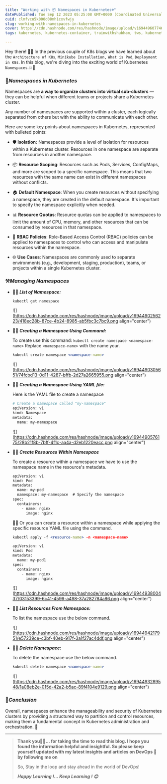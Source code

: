```yaml
---
title: "Working with 📦 Namespaces in Kubernetes☸️"
datePublished: Tue Sep 12 2023 05:25:08 GMT+0000 (Coordinated Universal Time)
cuid: clmfvcn5k000d08mh1cxvfwjy
slug: working-with-namespaces-in-kubernetes
cover: https://cdn.hashnode.com/res/hashnode/image/upload/v1694496077469/b74eab0b-702c-4efc-940c-b9628a4cb025.webp
tags: kubernetes, kubernetes-container, trainwithshubham, tws, kubernetes-namespaces

---
```


Hey there! 🎊🎉 In the previous couple of K8s blogs we have learned about the `Architecture of K8s`, `Minikube Installation,` `What is Pod`, `Deployment in K8s`. In this blog, we're diving into the exciting world of Kubernetes `Namespaces`.💥🙌

### 📁***Namespaces in Kubernetes***

Namespaces are **a way to organize clusters into virtual sub-clusters** — they can be helpful when different teams or projects share a Kubernetes cluster.

Any number of namespaces are supported within a cluster, each logically separated from others but with the ability to communicate with each other.

Here are some key points about namespaces in Kubernetes, represented with bulleted points:

* 🛡️ **Isolation:** Namespaces provide a level of isolation for resources within a Kubernetes cluster. Resources in one namespace are separate from resources in another namespace.
    
* 📦 **Resource Scoping**: Resources such as Pods, Services, ConfigMaps, and more are scoped to a specific namespace. This means that two resources with the same name can exist in different namespaces without conflicts.
    
* 🏠 **Default Namespace**: When you create resources without specifying a namespace, they are created in the default namespace. It's important to specify the namespace explicitly when needed.
    
* 📊 **Resource Quotas**: Resource quotas can be applied to namespaces to limit the amount of CPU, memory, and other resources that can be consumed by resources in that namespace.
    
* 🔐 **RBAC Policies**: Role-Based Access Control (RBAC) policies can be applied to namespaces to control who can access and manipulate resources within the namespace.
    
* 🌐 **Use Cases**: Namespaces are commonly used to separate environments (e.g., development, staging, production), teams, or projects within a single Kubernetes cluster.
    

### ⚒️***Managing Namespaces***

* ✍🏼 ***List of Namespace:***
    
    ```apache
    kubectl get namespace
    ```
    
    ![](https://cdn.hashnode.com/res/hashnode/image/upload/v1694490256223/418ec28b-87ce-4b24-8985-ab5fbc3c7bc9.png align="center")
    
* ✍🏼 ***Creating a Namespace Using Command:***
    
    To create use this command: `kubectl create namespace <namespace-name>` Replace `<namespace-name>` with the name your.
    
    ```apache
    kubectl create namespace <namespace-name>
    ```
    
    ![](https://cdn.hashnode.com/res/hashnode/image/upload/v1694490305651/74fcbd13-0d11-4287-bffb-2d27a2665955.png align="center")
    
* ✍🏼 ***Creating a Namespace Using YAML file:***
    
    Here is the YAML file to create a namespace
    
    ```apache
    # Create a namespace called "my-namespace"
    apiVersion: v1
    kind: Namespace
    metadata:
      name: my-namespace
    ```
    
    ![](https://cdn.hashnode.com/res/hashnode/image/upload/v1694490576175/28b21f8b-7bff-4f1c-aa4a-d2eb1220eacc.png align="center")
    
* ✍🏼 ***Create Resources Within Namespace***
    
    To create a resource within a namespace we have to use the namespace name in the resource's metadata.
    
    ```apache
    apiVersion: v1
    kind: Pod
    metadata:
      name: my-pod
      namespace: my-namespace  # Specify the namespace
    spec:
      containers:
        - name: nginx
          image: nginx
    ```
    
    ✍🏼 Or you can create a resource within a namespace while applying the specific resource YAML file using the command.
    
    ```apache
    kubectl apply -f <resource-name> -n <namespace-name>
    ```
    
    ```apache
    apiVersion: v1
    kind: Pod
    metadata:
      name: my-pod1
    spec:
      containers:
        - name: nginx
          image: nginx
    ```
    
    ![](https://cdn.hashnode.com/res/hashnode/image/upload/v1694493800437/03153399-6c41-4599-a498-37a282784a86.png align="center")
    
* ✍🏼 ***List Resources From Namespace:***
    
    To list the namespace use the below command.
    
    ![](https://cdn.hashnode.com/res/hashnode/image/upload/v1694494217951/e57239ce-c3bf-40eb-917f-3a1f27ac4ddf.png align="center")
    
* ✍🏼 ***Delete Namespace:***
    
    To delete the namespace use the below command.
    
    ```apache
    kubectl delete namespace <namespace-name>
    ```
    
    ![](https://cdn.hashnode.com/res/hashnode/image/upload/v1694493289548/1a08eb2e-015d-42a2-b5ac-89f4104e9129.png align="center")
    

### 🥉***Conclusion***

Overall, namespaces enhance the manageability and security of Kubernetes clusters by providing a structured way to partition and control resources, making them a fundamental concept in Kubernetes administration and orchestration. 🌟

---

> **Thank you🙏🙏... for taking the time to read this blog. I hope you found the information helpful and insightful. So please keep yourself updated with my latest insights and articles on DevOps 🚀 by following me on**
> 
> So, Stay in the loop and stay ahead in the world of DevOps!
> 
> ***Happy Learning !... Keep Learning ! 😊***